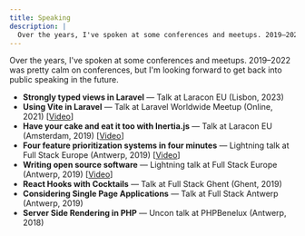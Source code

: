 ```yaml
---
title: Speaking
description: |
  Over the years, I've spoken at some conferences and meetups. 2019–2022 was pretty calm on conferences, but I'm looking forward to get back into public speaking in the future.
---
```


Over the years, I've spoken at some conferences and meetups. 2019–2022 was pretty calm on conferences, but I'm looking forward to get back into public speaking in the future.

- **Strongly typed views in Laravel** — Talk at Laracon EU (Lisbon, 2023)
- **Using Vite in Laravel** — Talk at Laravel Worldwide Meetup (Online, 2021) [[Video](https://www.youtube.com/watch?v=wLwVr9ToNIs&t=3620s)]
- **Have your cake and eat it too with Inertia.js** — Talk at Laracon EU (Amsterdam, 2019) [[Video](https://www.youtube.com/watch?v=8to7QtuD3is)]
- **Four feature prioritization systems in four minutes** — Lightning talk at Full Stack Europe (Antwerp, 2019) [[Video](https://www.youtube.com/watch?v=mhUjY--hP0g)]
- **Writing open source software** — Lightning talk at Full Stack Europe (Antwerp, 2019) [[Video](https://www.youtube.com/watch?v=Zz5Ct6Fdfl8&t=38s)]
- **React Hooks with Cocktails** — Talk at Full Stack Ghent (Ghent, 2019)
- **Considering Single Page Applications** — Talk at Full Stack Antwerp (Antwerp, 2019)
- **Server Side Rendering in PHP** — Uncon talk at PHPBenelux (Antwerp, 2018)
